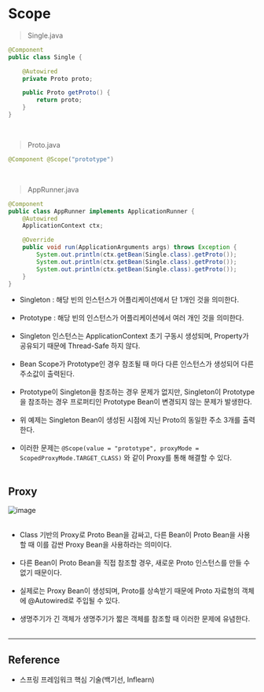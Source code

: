 Scope
=====

> Single.java

```java
@Component
public class Single {

    @Autowired
    private Proto proto;

    public Proto getProto() {
        return proto;
    }
}
```

<br>

> Proto.java

```java
@Component @Scope("prototype")
```

<br>

> AppRunner.java

```java
@Component
public class AppRunner implements ApplicationRunner {
    @Autowired
    ApplicationContext ctx;

    @Override
    public void run(ApplicationArguments args) throws Exception {
        System.out.println(ctx.getBean(Single.class).getProto());
        System.out.println(ctx.getBean(Single.class).getProto());
        System.out.println(ctx.getBean(Single.class).getProto());
    }
}
```

-	Singleton : 해당 빈의 인스턴스가 어플리케이션에서 단 1개인 것을 의미한다.<br><br>
-	Prototype : 해당 빈의 인스턴스가 어플리케이션에서 여러 개인 것을 의미한다.<br><br>
-	Singleton 인스턴스는 ApplicationContext 초기 구동시 생성되며, Property가 공유되기 때문에 Thread-Safe 하지 않다.<br><br>
-	Bean Scope가 Prototype인 경우 참조될 때 마다 다른 인스턴스가 생성되어 다른 주소값이 출력된다.<br><br>
-	Prototype이 Singleton을 참조하는 경우 문제가 없지만, Singleton이 Prototype을 참조하는 경우 프로퍼티인 Prototype Bean이 변경되지 않는 문제가 발생한다.<br><br>
-	위 예제는 Singleton Bean이 생성된 시점에 지닌 Proto의 동일한 주소 3개를 출력한다.<br><br>
-	이러한 문제는 `@Scope(value = "prototype", proxyMode = ScopedProxyMode.TARGET_CLASS)` 와 같이 Proxy를 통해 해결할 수 있다.<br><br>

Proxy
-----

![image](https://user-images.githubusercontent.com/56240505/79845356-e035bb80-83f7-11ea-9b2c-3ca91197b8dc.png)<br><br>

-	Class 기반의 Proxy로 Proto Bean을 감싸고, 다른 Bean이 Proto Bean을 사용할 때 이를 감싼 Proxy Bean을 사용하라는 의미이다.<br><br>
-	다른 Bean이 Proto Bean을 직접 참조할 경우, 새로운 Proto 인스턴스를 만들 수 없기 때문이다.<br><br>
-	실제로는 Proxy Bean이 생성되며, Proto를 상속받기 때문에 Proto 자료형의 객체에 @Autowired로 주입될 수 있다.<br><br>
-	생명주기가 긴 객체가 생명주기가 짧은 객체를 참조할 때 이러한 문제에 유념한다.<br><br>

---

Reference
---------

-	스프링 프레임워크 핵심 기술(백기선, Inflearn)
